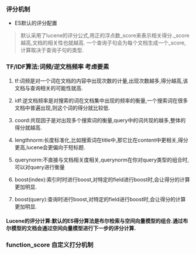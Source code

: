 ### 评分机制
* ES默认的评分配置
> 默认采用了lucene的评分公式,用正的浮点数_score来表示相关得分._score越高,文档的相关性也就越高.
  一个查询子句会为每个文档生成一个_score,计算取决于查询子句的类型.

### TF/IDF算法:词频/逆文档频率  考虑要素
1. tf:词频是对一个词在文档的内容中出现次数的计量,出现次数越多,得分越高,该文档与查询相关的可能性就高.

2. idf:逆文档频率是对搜索的词在文档集中出现的频率的衡量,一个搜索词在很多文档中普遍出现,则这个词的得分就比较低.

3. coord:共现因子是对出现多个搜索词的衡量,query中的词共现的越多,整体的得分就越高.

4. lengthnorm:长度标准化,比如搜索词在title中,那它比在content中更相关,得分更高,lucene会更偏向于短标题.

5. querynorm:不直接与文档相关度相关,querynorm在你对query类型的组合时,可以对query进行衡量

6. boost(index):索引时时进行boost,对特定的field进行boost时,会让得分的计算更加明显.

7. boost(query):查询时进行boost,对特定的field进行boost时,会让得分的计算更加明显.


#### Lucene的评分计算:默认的ES得分算法是布尔检索与空间向量模型的组合.通过布尔模型的文档会通过空间向量模型进行下一步的评分计算.
  
  
  
  
### function_score 自定义打分机制  

